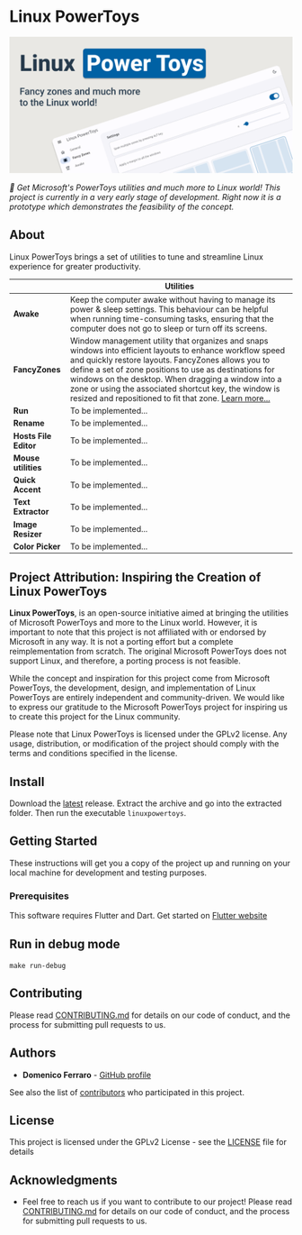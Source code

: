 # Linux PowerToys
![Hero image for Linux PowerToys](./HeroImage.png)


_🚧 Get Microsoft's PowerToys utilities and much more to Linux world! This project is currently in a very early stage of development. Right now it is a prototype which demonstrates the feasibility of the concept._

## About

Linux PowerToys brings a set of utilities to tune and streamline Linux experience for greater productivity.

|                       | Utilities                                                                                                                                                                                                                                                                                                                                                                                                                   |
|-----------------------|-----------------------------------------------------------------------------------------------------------------------------------------------------------------------------------------------------------------------------------------------------------------------------------------------------------------------------------------------------------------------------------------------------------------------------|
| **Awake**             | Keep the computer awake without having to manage its power & sleep settings. This behaviour can be helpful when running time-consuming tasks, ensuring that the computer does not go to sleep or turn off its screens.                                                                                                                                                                                                      |
| **FancyZones**        | Window management utility that organizes and snaps windows into efficient layouts to enhance workflow speed and quickly restore layouts. FancyZones allows you to define a set of zone positions to use as destinations for windows on the desktop. When dragging a window into a zone or using the associated shortcut key, the window is resized and repositioned to fit that zone. [Learn more...](./doc/FANCY_ZONES.md) |
| **Run**               | To be implemented...                                                                                                                                                                                                                                                                                                                                                                                                        |
| **Rename**            | To be implemented...                                                                                                                                                                                                                                                                                                                                                                                                        |
| **Hosts File Editor** | To be implemented...                                                                                                                                                                                                                                                                                                                                                                                                        |
| **Mouse utilities**   | To be implemented...                                                                                                                                                                                                                                                                                                                                                                                                        |
| **Quick Accent**      | To be implemented...                                                                                                                                                                                                                                                                                                                                                                                                        |
| **Text Extractor**    | To be implemented...                                                                                                                                                                                                                                                                                                                                                                                                        |
| **Image Resizer**     | To be implemented...                                                                                                                                                                                                                                                                                                                                                                                                        |
| **Color Picker**      | To be implemented...                                                                                                                                                                                                                                                                                                                                                                                                        |

## Project Attribution: Inspiring the Creation of Linux PowerToys

**Linux PowerToys**, is an open-source initiative aimed at bringing the utilities of Microsoft PowerToys and more to the Linux world. However, it is important to note that this project is not affiliated with or endorsed by Microsoft in any way. It is not a porting effort but a complete reimplementation from scratch. The original Microsoft PowerToys does not support Linux, and therefore, a porting process is not feasible.

While the concept and inspiration for this project come from Microsoft PowerToys, the development, design, and implementation of Linux PowerToys are entirely independent and community-driven. We would like to express our gratitude to the Microsoft PowerToys project for inspiring us to create this project for the Linux community.

Please note that Linux PowerToys is licensed under the GPLv2 license. Any usage, distribution, or modification of the project should comply with the terms and conditions specified in the license.

## Install
Download the [latest](https://github.com/domferr/Linux-PowerToys/releases/download/v0.6.1-alpha/Linux.PowerToys-x64-release-0.6.1.zip) release. Extract the archive and go into the extracted folder. Then run the executable `linuxpowertoys`.

## Getting Started

These instructions will get you a copy of the project up and running on your local machine for development and testing purposes.

### Prerequisites

This software requires Flutter and Dart. Get started on [Flutter website](https://docs.flutter.dev/get-started/install)

## Run in debug mode

```
make run-debug
```

## Contributing

Please read [CONTRIBUTING.md](https://github.com/domferr/Linux-PowerToys/blob/main/CONTRIBUTING.md) for details on our code of conduct, and the process for submitting pull requests to us.

## Authors

* **Domenico Ferraro** - [GitHub profile](https://github.com/domferr)

See also the list of [contributors](https://github.com/domferr/Linux-PowerToys/graphs/contributors) who participated in this project.

## License

This project is licensed under the GPLv2 License - see the [LICENSE](https://github.com/domferr/Linux-PowerToys/blob/main/LICENSE) file for details

## Acknowledgments

* Feel free to reach us if you want to contribute to our project! Please read [CONTRIBUTING.md](https://github.com/domferr/Linux-PowerToys/blob/main/CONTRIBUTING.md) for details on our code of conduct, and the process for submitting pull requests to us.
